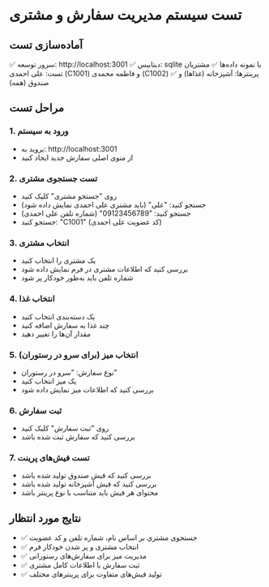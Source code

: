 # تست سیستم مدیریت سفارش و مشتری

## آماده‌سازی تست
✅ سرور توسعه: http://localhost:3001
✅ دیتابیس: sqlite با نمونه داده‌ها
✅ مشتریان تست: علی احمدی (C1001) و فاطمه محمدی (C1002)
✅ پرینترها: آشپزخانه (غذاها) و صندوق (همه)

## مراحل تست

### 1. ورود به سیستم
- بروید به: http://localhost:3001
- از منوی اصلی سفارش جدید ایجاد کنید

### 2. تست جستجوی مشتری
- روی "جستجو مشتری" کلیک کنید
- جستجو کنید: "علی" (باید مشتری علی احمدی نمایش داده شود)
- جستجو کنید: "09123456789" (شماره تلفن علی احمدی)
- جستجو کنید: "C1001" (کد عضویت علی احمدی)

### 3. انتخاب مشتری
- یک مشتری را انتخاب کنید
- بررسی کنید که اطلاعات مشتری در فرم نمایش داده شود
- شماره تلفن باید به‌طور خودکار پر شود

### 4. انتخاب غذا
- یک دسته‌بندی انتخاب کنید
- چند غذا به سفارش اضافه کنید
- مقدار آن‌ها را تغییر دهید

### 5. انتخاب میز (برای سرو در رستوران)
- نوع سفارش: "سرو در رستوران"
- یک میز انتخاب کنید
- بررسی کنید که اطلاعات میز نمایش داده شود

### 6. ثبت سفارش
- روی "ثبت سفارش" کلیک کنید
- بررسی کنید که سفارش ثبت شده باشد

### 7. تست فیش‌های پرینت
- بررسی کنید که فیش صندوق تولید شده باشد
- بررسی کنید که فیش آشپزخانه تولید شده باشد
- محتوای هر فیش باید متناسب با نوع پرینتر باشد

## نتایج مورد انتظار
- ✅ جستجوی مشتری بر اساس نام، شماره تلفن و کد عضویت
- ✅ انتخاب مشتری و پر شدن خودکار فرم
- ✅ مدیریت میز برای سفارش‌های رستورانی
- ✅ ثبت سفارش با اطلاعات کامل مشتری
- ✅ تولید فیش‌های متفاوت برای پرینترهای مختلف
